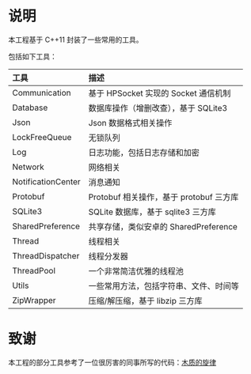 # 说明


本工程基于 C++11 封装了一些常用的工具。

包括如下工具：

| 工具 | 描述 |
| :--- | :--- |
| Communication | 基于 HPSocket 实现的 Socket 通信机制 |
| Database | 数据库操作（增删改查），基于 SQLite3 |
| Json | Json 数据格式相关操作 |
| LockFreeQueue | 无锁队列 |
| Log | 日志功能，包括日志存储和加密 |
| Network | 网络相关 |
| NotificationCenter | 消息通知 |
| Protobuf | Protobuf 相关操作，基于 protobuf 三方库 |
| SQLite3 | SQLite 数据库，基于 sqlite3 三方库|
| SharedPreference | 共享存储，类似安卓的 SharedPreference |
| Thread | 线程相关 |
| ThreadDispatcher | 线程分发器 |
| ThreadPool | 一个非常简洁优雅的线程池 |
| Utils | 一些常用方法，包括字符串、文件、时间等 |
| ZipWrapper | 压缩/解压缩，基于 libzip 三方库 |

# 致谢

本工程的部分工具参考了一位很厉害的同事所写的代码：[木质的旋律](https://www.jianshu.com/u/7342e2f8da4f)